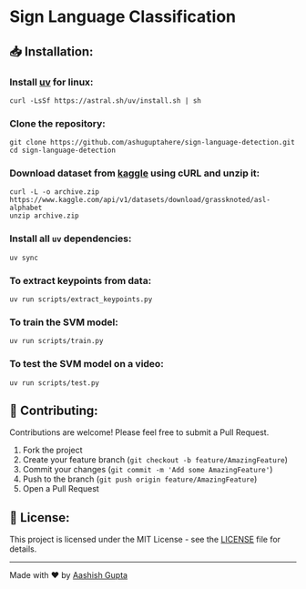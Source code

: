 # Sign Language Classification

## 📥 Installation:

### Install [uv](https://docs.astral.sh/uv/getting-started/installation/) for linux:
```
curl -LsSf https://astral.sh/uv/install.sh | sh
```

### Clone the repository:
```
git clone https://github.com/ashuguptahere/sign-language-detection.git
cd sign-language-detection
```

### Download dataset from [kaggle](https://www.kaggle.com/grassknoted/asl-alphabet) using cURL and unzip it:
```
curl -L -o archive.zip https://www.kaggle.com/api/v1/datasets/download/grassknoted/asl-alphabet
unzip archive.zip
```

### Install all `uv` dependencies:
```
uv sync
```

### To extract keypoints from data:
```
uv run scripts/extract_keypoints.py
```

### To train the SVM model:
```
uv run scripts/train.py
```

### To test the SVM model on a video:
```
uv run scripts/test.py
```

## 🤝 Contributing:

Contributions are welcome! Please feel free to submit a Pull Request.

1. Fork the project
2. Create your feature branch (`git checkout -b feature/AmazingFeature`)
3. Commit your changes (`git commit -m 'Add some AmazingFeature'`)
4. Push to the branch (`git push origin feature/AmazingFeature`)
5. Open a Pull Request

## 📝 License:

This project is licensed under the MIT License - see the [LICENSE](LICENSE) file for details.

---
Made with ❤️ by [Aashish Gupta](https://github.com/ashuguptahere)